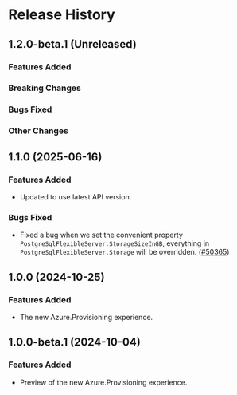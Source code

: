 # Release History

## 1.2.0-beta.1 (Unreleased)

### Features Added

### Breaking Changes

### Bugs Fixed

### Other Changes

## 1.1.0 (2025-06-16)

### Features Added

- Updated to use latest API version.

### Bugs Fixed

- Fixed a bug when we set the convenient property `PostgreSqlFlexibleServer.StorageSizeInGB`, everything in `PostgreSqlFlexibleServer.Storage` will be overridden. ([#50365](https://github.com/Azure/azure-sdk-for-net/issues/50365))

## 1.0.0 (2024-10-25)

### Features Added

- The new Azure.Provisioning experience.

## 1.0.0-beta.1 (2024-10-04)

### Features Added

- Preview of the new Azure.Provisioning experience.

